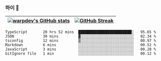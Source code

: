 
### 하이 👋
[![warpdev's GitHub stats](https://github-readme-stats.vercel.app/api?username=warpdev&show_icons=true&theme=vue-dark)](#) |[![GitHub Streak](https://github-readme-streak-stats.herokuapp.com/?user=warpdev&theme=dark)](#)
--- | --- |
<!--START_SECTION:waka-->

```text
TypeScript       20 hrs 52 mins  ████████████████████████░   95.65 %
JSON             30 mins         ▓░░░░░░░░░░░░░░░░░░░░░░░░   02.34 %
tsconfig         12 mins         ▒░░░░░░░░░░░░░░░░░░░░░░░░   00.97 %
Markdown         6 mins          ░░░░░░░░░░░░░░░░░░░░░░░░░   00.52 %
JavaScript       3 mins          ░░░░░░░░░░░░░░░░░░░░░░░░░   00.28 %
GitIgnore file   1 min           ░░░░░░░░░░░░░░░░░░░░░░░░░   00.12 %
```

<!--END_SECTION:waka-->

<!--
**warpdev/warpdev** is a ✨ _special_ ✨ repository because its `README.md` (this file) appears on your GitHub profile.

Here are some ideas to get you started:

- 🔭 I’m currently working on ...
- 🌱 I’m currently learning ...
- 👯 I’m looking to collaborate on ...
- 🤔 I’m looking for help with ...
- 💬 Ask me about ...
- 📫 How to reach me: ...
- 😄 Pronouns: ...
- ⚡ Fun fact: ...
-->
